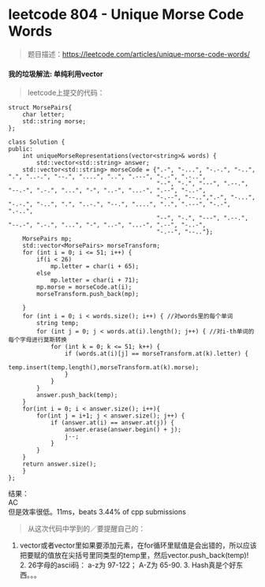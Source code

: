 # leetcode 804 - Unique Morse Code Words  
> 题目描述：https://leetcode.com/articles/unique-morse-code-words/  
#### 我的垃圾解法: 单纯利用vector  
> leetcode上提交的代码：  
```
struct MorsePairs{
    char letter;
    std::string morse;
};

class Solution {
public:
    int uniqueMorseRepresentations(vector<string>& words) {
        std::vector<std::string> answer;
    std::vector<std::string> morseCode = {".-", "-...", "-.-.", "-..", ".", "..-.", "--.", "....", "..", ".---", "-.-", ".-..",
                                          "--", "-.", "---", ".--.", "--.-", ".-.", "...", "-", "..-", "...-", ".--", "-..-",
                                          "-.--", "--..",".-", "-...", "-.-.", "-..", ".", "..-.", "--.", "....", "..", ".---", "-.-", ".-..",
                                          "--", "-.", "---", ".--.", "--.-", ".-.", "...", "-", "..-", "...-", ".--", "-..-",
                                          "-.--", "--.."};
    MorsePairs mp;
    std::vector<MorsePairs> morseTransform;
    for (int i = 0; i <= 51; i++) {
        if(i < 26)
            mp.letter = char(i + 65);
        else
            mp.letter = char(i + 71);
        mp.morse = morseCode.at(i);
        morseTransform.push_back(mp);

    }
    for (int i = 0; i < words.size(); i++) { //对words里的每个单词
        string temp;
        for (int j = 0; j < words.at(i).length(); j++) { //对i-th单词的每个字母进行莫斯转换
            for (int k = 0; k <= 51; k++) {
                if (words.at(i)[j] == morseTransform.at(k).letter) {
                    temp.insert(temp.length(),morseTransform.at(k).morse);
                }
            }
        }
        answer.push_back(temp);
    }
    for(int i = 0; i < answer.size(); i++){
        for(int j = i+1; j < answer.size(); j++) {
            if (answer.at(i) == answer.at(j)) {
                answer.erase(answer.begin() + j);
                j--;
            }
        }
    }
    return answer.size();
    }
};
```    
结果：  
AC  
但是效率很低。11ms，beats 3.44% of cpp submissions  

> 从这次代码中学到的／要提醒自己的：  
1. vector<struct>或者vector<string>里如果要添加元素，在for循环里赋值是会出错的，所以应该把要赋的值放在尖括号里同类型的temp里，然后vector.push_back(temp)!  
    2. 26字母的ascii码： a-z为 97-122； A-Z为 65-90.
    3. Hash真是个好东西。。。
